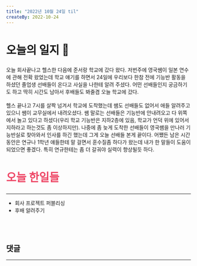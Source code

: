 ```yaml
---
title: "2022년 10월 24일 til"
createBy: 2022-10-24
---
```



##  <h2 style="font-size: 30px">오늘의 일지 🎪</h2>
오늘 회사끝나고 헬스한 다음에 준서랑 학교에 갔다 왔다. 저번주에 영국쌤이 일본 연수에 관해 전확 왔었는데 학교 얘기를 하면서 24일에 우리보다 한참 전에 기능반 활동을 하셨던 졸업생 선배들이 온다고 사실을 나한테 알려 주셨다. 어떤 선배들인지 궁금하기도 하고 딱히 시간도 남아서 후배들도 봐줄겸 오늘 학교에 갔다.
<br>
<br>
헬스 끝나고 7시를 살짝 넘겨서 학교에 도착했는데 쌤도 선배들도 없어서 애들 알려주고 있으니 쌤이 교무실에서 내려오셨다. 쌤 말로는 선배들은 기능반에 안내려오고 다 위쪽에서 놀고 있다고 하셨다(우리 학교 기능반은 지하2층에 있음, 학교가 언덕 위에 있어서 지하라고 하는것도 좀 이상하지만). 나중에 좀 늦게 도착한 선배들이 영국쌤을 만나러 기능반실로 찾아와서 인사를 하긴 했는데 그게 오늘 선배들 본게 끝이다. 어쨌든 남은 시간동안은 연규나 1학년 얘들한테 말 걸면서 훈수질좀 하다가 왔는데 내가 한 말들이 도움이 되었으면 좋겠다. 특히 연규한테는 좀 더 갈궈야 실력이 향상될듯 하다.


## <h2 style="color: #ee4867; font-size: 30px">오늘 한일들</h2>
--- 
- 회사 프로젝트 퍼블리싱
- 후배 알려주기

<br>
<br>

## 댓글
---
<br>

<Comment />
